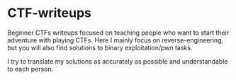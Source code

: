 # CTF-writeups


Beginner CTFs writeups focused on teaching people who want to start their adventure with playing CTFs.
Here I mainly focus on reverse-engineering, but you will also find solutions to binary exploitation/pwn tasks.

I try to translate my solutions as accurately as possible and understandable to each person.